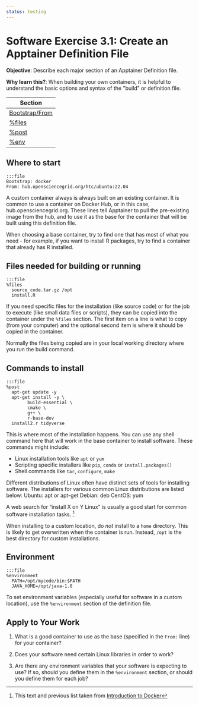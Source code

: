```yaml
---
status: testing
---
```


<style type="text/css"> pre em { font-style: normal; background-color: yellow; } pre strong { font-style: normal; font-weight: bold; color: \#008; } </style>

Software Exercise 3.1: Create an Apptainer Definition File
============================================================

**Objective**: Describe each major section of an Apptainer Definition file. 

**Why learn this?**: When building your own containers, it is helpful to understand 
the basic options and syntax of the "build" or definition file. 

| Section | 
|---------|
| [Bootstrap/From](#where-to-start) | 
| [%files](#files-needed-for-building-or-running) | 
| [%post](#commands-to-install) | 
| [%env](#environment) | 


Where to start
---------------

	:::file
	Bootstrap: docker
	From: hub.opensciencegrid.org/htc/ubuntu:22.04

A custom container always is always built on an existing container. It is common 
to use a container on Docker Hub, or in this case, hub.opensciencegrid.org.
These lines tell Apptainer to pull the  pre-existing image from the hub, and to
use it as the base for the  container that will be built using this definition file.

When choosing a base container, try to find one that has most of what you need - for 
example, if you want to install R packages, try to find a container that already 
has R installed. 


Files needed for building or running
---------------

	:::file
	%files
	  source_code.tar.gz /opt
	  install.R

If you need specific files for the installation (like source code) or 
for the job to execute (like small data files or scripts), they can be 
copied into the container under the `%files` section.  The first item on a line 
is what to copy (from your computer) and the optional second item is where it 
should be copied in the container. 

Normally the files being copied are in your local working directory where 
you run the build command. 

Commands to install
---------------

	:::file
	%post
	  apt-get update -y
      apt-get install -y \
            build-essential \
            cmake \
            g++ \
            r-base-dev
      install2.r tidyverse

This is where most of the installation happens. You can use any shell command here 
that will work in the base container to install software. These commands might include: 
- Linux installation tools like `apt` or `yum`
- Scripting specific installers like `pip`, `conda` or `install.packages()`
- Shell commands like `tar`, `configure`, `make`

Different distributions of Linux often have distinct sets of tools for installing software. The installers for various common Linux distributions are listed below:
    Ubuntu: apt or apt-get
    Debian: deb
    CentOS: yum 
    
A web search for “install X on Y Linux” is usually a good start for common software installation tasks. [^1]

When installing to a custom location, do *not* install to a `home` directory. This is 
likely to get overwritten when the container is run. Instead, `/opt` is the best 
directory for custom installations. 

Environment
---------------

	:::file
	%environment
	  PATH=/opt/mycode/bin:$PATH
	  JAVA_HOME=/opt/java-1.8

To set environment variables (especially useful for software in a custom location), 
use the `%environment` section of the definition file. 

Apply to Your Work
------------------

1. What is a good container to use as the base (specified in the `From:` line) for your container?

2. Does your software need certain Linux libraries in order to work?

3. Are there any environment variables that your software is expecting to use?
If so, should you define them in the `%environment` section, or should you define them for each job?


[^1]: This text and previous list taken from [Introduction to Docker](https://carpentries-incubator.github.io/docker-introduction/)
